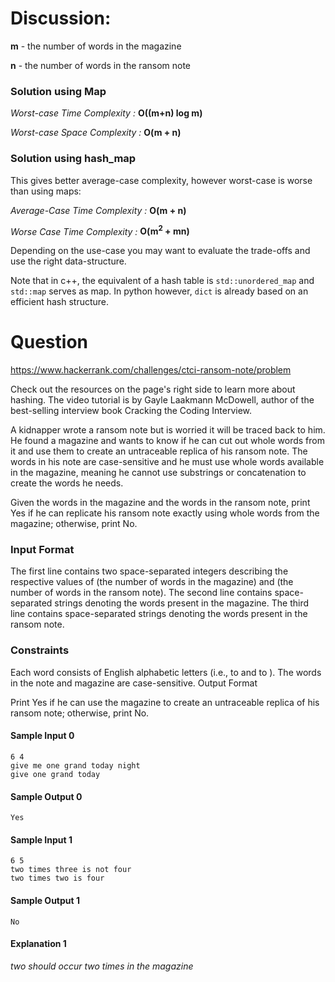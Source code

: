 # Discussion:

**m** - the number of words in the magazine

**n** - the number of words in the ransom note

### Solution using Map 

*Worst-case Time Complexity :* **O((m+n) log m)**

*Worst-case Space Complexity :* **O(m + n)**

### Solution using hash_map
This gives better average-case complexity, however worst-case is worse than using maps:

*Average-Case Time Complexity :* **O(m + n)**

*Worse Case Time Complexity :*  **O(m<sup>2</sup> + mn)**

Depending on the use-case you may want to evaluate the trade-offs and use the right data-structure.

Note that in c++, the equivalent of a hash table is `std::unordered_map` and `std::map` serves as map. In python however, `dict` is already based on an efficient hash structure.

# Question 

https://www.hackerrank.com/challenges/ctci-ransom-note/problem

Check out the resources on the page's right side to learn more about hashing. The video tutorial is by Gayle Laakmann McDowell, author of the best-selling interview book Cracking the Coding Interview.

A kidnapper wrote a ransom note but is worried it will be traced back to him. He found a magazine and wants to know if he can cut out whole words from it and use them to create an untraceable replica of his ransom note. The words in his note are case-sensitive and he must use whole words available in the magazine, meaning he cannot use substrings or concatenation to create the words he needs.

Given the words in the magazine and the words in the ransom note, print Yes if he can replicate his ransom note exactly using whole words from the magazine; otherwise, print No.

### Input Format

The first line contains two space-separated integers describing the respective values of  (the number of words in the magazine) and  (the number of words in the ransom note). 
The second line contains  space-separated strings denoting the words present in the magazine. 
The third line contains  space-separated strings denoting the words present in the ransom note.

### Constraints

Each word consists of English alphabetic letters (i.e.,  to  and  to ).
The words in the note and magazine are case-sensitive.
Output Format

Print Yes if he can use the magazine to create an untraceable replica of his ransom note; otherwise, print No.

#### Sample Input 0

``` 
6 4
give me one grand today night
give one grand today 
```

#### Sample Output 0
```
Yes
```
#### Sample Input 1
```
6 5
two times three is not four
two times two is four
```
#### Sample Output 1
```
No
```
#### Explanation 1

*two should occur two times in the magazine*
